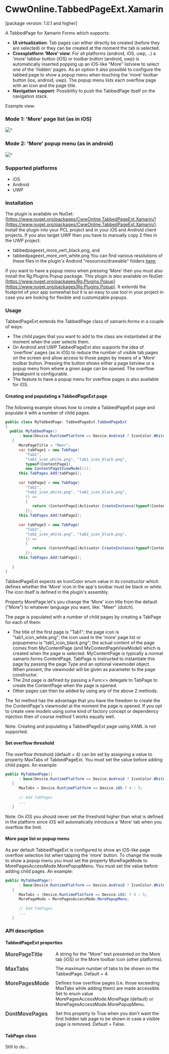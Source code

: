 # CwwOnline.TabbedPageExt.Xamarin

[package version: 1.0.1 and higher]

A TabbedPage for Xamarin Forms which supports:
* **UI virtualization**: Tab pages can either directly be created (before they are selected) or they can be created at the moment the tab is selected.
* **Crossplatform 'More' view**: For all platforms (android, iOS, uwp, ..) a 'more' tabbar button (iOS) or toolbar button (android, uwp) is automatically inserted popping up an iOS-like "More" listview to select one of the 'hidden' pages.
As an option it also possible to configure the tabbed page to show a popup menu when touching the 'more' toolbar button (ios, android, uwp). The popup menu lists each overflow page with an icon and the page title.
* **Navigation support**: Possibility to push the TabbedPage itself on the navigation stack. 

Example view:

### Mode 1: 'More' page list (as in iOS)
![](doc/tabbedpage_moreview.png)"

### Mode 2: 'More' popup menu (as in android)
![](doc/tabbedpage_morepopup.PNG)"

### Supported platforms
- iOS
- Android
- UWP

### Installation
The plugin is available on NuGet:  [https://www.nuget.org/packages/CwwOnline.TabbedPageExt.Xamarin/](https://www.nuget.org/packages/CwwOnline.TabbedPageExt.Xamarin/).
Install the plugin into your PCL project and in your iOS and Android client projects.
If you also target UWP then you have to manually copy 2 files in the UWP project:
- tabbedpageext_more_vert_black.png, and
- tabbedpageext_more_vert_white.png
You can find various resolutions of these files in the plugin's Android "resources/drawable" folders [here]();

If you want to have a popup menu when pressing 'More' then you must also install the Rg.Plugins.Popup package. This plugin is also available on NuGet: [https://www.nuget.org/packages/Rg.Plugins.Popup](https://www.nuget.org/packages/Rg.Plugins.Popup).
It extends the footprint of your app somewhat but it is an easy to use tool in your project in case you are looking for flexible and customizable popups. 


### Usage
TabbedPageExt extends the TabbedPage class of xamarin.forms in a couple of ways:
- The child pages that you want to add to the class are instantiated at the moment when the user selects them.
- On Android and UWP TabbedPageExt also supports the idea of 'overflow' pages (as in iOS) to  reduce the number of visible tab pages on the screen and allow access to those pages by means of a 'More' toolbar button. Pressing the button shows either a page listview or a popup menu from where a given page can be opened.
The overflow breakpoint is configurable.
- The feature to have a popup menu for overflow pages is also available for iOS.

#### Creating and populating a TabbedPageExt page

The following example shows how to create a TabbedPageExt page and populate it with a number of child pages.
```csharp
public class MyTabbedPage: TabbedPageExt.TabbedPageExt
{
  public MyTabbedPage()
      : base(Device.RuntimePlatform == Device.Android ? IconColor.White : IconColor.Black)
   {
      MorePageTitle = "Meer";
      var tabPage1 = new TabPage(
         "Tab1",
         "tab1_icon_white.png", "tab1_icon_black.png",
         typeof(ContentPage1),
         new ContentPage1ViewModel());
      this.TabPages.Add(tabPage1);
      
      var tabPage2 = new TabPage(
         "Tab2",
         "tab2_icon_white.png", "tab2_icon_black.png",
         () =>
         {
            return (ContentPage2)Activator.CreateInstance(typeof(ContentPage2), new ContentPage2ViewModel());
         });
      this.TabPages.Add(tabPage2);
      
      var tabPage3 = new TabPage(
         "Tab3",
         "tab2_icon_white.png", "tab2_icon_black.png",
         () =>
         {
            return (ContentPage2)Activator.CreateInstance(typeof(ContentPage2), new ContentPage2ViewModel());
         });
      this.TabPages.Add(tabPage2);
      
   }
}
```
TabbedPageExt expects an IconColor enum value in its constructor which defines whether the 'More' icon in the app's toolbar must be black or white. The icon itself is defined in the plugin's assembly.

Property MorePage let's you change the 'More' icon title from the default ("More") to whatever language you want, like: "Meer" (dutch). 

The page is populated with a number of child pages by creating a TabPage for each of them:
- The title of the first page is "Tab1"; the page icon is "tab1_icon_white.png"; the icon used in the 'more' page list or popupmenu is "tab1_icon_black.png"; the actual content of the page comes from MyContentPage (and MyContentPageViewModel) which is created when the page is selected.
MyContentPage is typically a normal xamarin.forms ContentPage. TabPage is instructed to instantiate this page by passing the page Type and an optional viewmodel object. When present, the viewmodel will be given as parameter to the page constructor.
- The 2nd page is defined by passing a Func<> delegate to TabPage to create the ContentPage when the page is opened.
- Other pages can then be added by using any of the above 2 methods.

The 1st method has the advantage that you have the freedom to create the the ContentPage's viewmodel at the moment the page is opened. If you opt to create view models using some kind of factory concept or dependency injection then of course method 1 works equally well.

Note: Creating and populating a TabbedPageExt page using XAML is not supported. 

#### Set overflow threshold
The overflow threshold (default = 4) can be set by assigning a value to property MaxTabs of TabbedPageExt. You must set the value before adding child pages. An example:
```csharp
public MyTabbedPage()
      : base(Device.RuntimePlatform == Device.Android ? IconColor.White : IconColor.Black)
   {
      MaxTabs = Device.RuntimePlatform == Device.iOS ? 4 : 5;
      
      // Add TabPages
      ...
   }
```
Note: On iOS you should never set the threshold higher than what is defined in the platform since iOS will automatically introduce a 'More' tab when you overflow the limit.


#### More page list or popup menu
As per default TabbedPageExt is configured to show an iOS-like page overflow selection list when tapping the 'more' button.
To change the mode to show a popup menu you must set the property MorePageMode to MorePagesAccessMode.MorePopupMenu. You must set the value before adding child pages. An example:
```csharp
public MyTabbedPage()
      : base(Device.RuntimePlatform == Device.Android ? IconColor.White : IconColor.Black)
   {
      MaxTabs = (Device.RuntimePlatform == Device.iOS) ? 4 : 5;
      MorePageMode = MorePagesAccessMode.MorePopupMenu;
      
      // Add TabPages
      ...
   }
```


### API description

#### TabbedPageExt properties
<div style="margin-bottom: 12px;">
<div style="float:left; width:150px; color: #454545; font-size: 1.2em; font-weight: bold;">MorePageTitle</div>
<div style="margin-left:160px;">A string for the "More" text presented on the More tab (iOS) or the More toolbar icon (other platforms).</div>
</div>

<div style="margin-bottom: 12px;">
<div style="float:left; width:150px; color: #454545; font-size: 1.2em; font-weight: bold;">MaxTabs</div>
<div style="margin-left:160px;">The maximum number of tabs to be shown on the TabbedPage. Default = 4.</div>
</div>

<div style="margin-bottom: 12px;">
<div style="float:left; width:150px; color: #454545; font-size: 1.2em; font-weight: bold;">MorePagesMode</div>
<div style="margin-left:160px;">Defines how overflow pages (i.e. those exceeding MaxTabs while adding them) are made accessible. Set to enum value MorePagesAccessMode.MorePage (default) or  MorePagesAccessMode.MorePopupMenu.</div>
</div>

<div style="margin-bottom: 12px;">
<div style="float:left; width:150px; color: #454545; font-size: 1.2em; font-weight: bold;">DontMovePages</div>
<div style="margin-left:160px;">Set this property to True when you don't want the first hidden tab page to be shown in case a visible page is removed. Default = False.</div>
</div>


#### TabPage class
Still to do...
